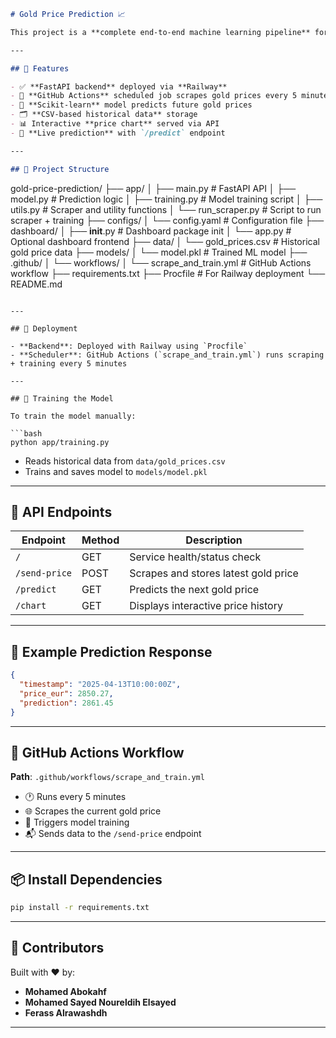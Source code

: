```markdown
# Gold Price Prediction 📈

This project is a **complete end-to-end machine learning pipeline** for real-time **gold price prediction**. It integrates **web scraping**, **data storage**, **ML model training**, **prediction serving**, and **visualization**, all deployed to the cloud and **automated for 24/7 operation**.

---

## 🔧 Features

- ✅ **FastAPI backend** deployed via **Railway**  
- 🔁 **GitHub Actions** scheduled job scrapes gold prices every 5 minutes from [goldpreis.de](https://www.goldpreis.de)  
- 🧠 **Scikit-learn** model predicts future gold prices  
- 🗂️ **CSV-based historical data** storage  
- 📊 Interactive **price chart** served via API  
- 🔮 **Live prediction** with `/predict` endpoint  

---

## 📁 Project Structure

```
gold-price-prediction/
├── app/
│   ├── main.py             # FastAPI API
│   ├── model.py            # Prediction logic
│   ├── training.py         # Model training script
│   ├── utils.py            # Scraper and utility functions
│   └── run_scraper.py      # Script to run scraper + training
├── configs/
│   └── config.yaml         # Configuration file
├── dashboard/
│   ├── __init__.py         # Dashboard package init
│   └── app.py              # Optional dashboard frontend
├── data/
│   └── gold_prices.csv     # Historical gold price data
├── models/
│   └── model.pkl           # Trained ML model
├── .github/
│   └── workflows/
│       └── scrape_and_train.yml  # GitHub Actions workflow
├── requirements.txt
├── Procfile                # For Railway deployment
└── README.md
```

---

## 🚀 Deployment

- **Backend**: Deployed with Railway using `Procfile`  
- **Scheduler**: GitHub Actions (`scrape_and_train.yml`) runs scraping + training every 5 minutes  

---

## 🧠 Training the Model

To train the model manually:

```bash
python app/training.py
```

- Reads historical data from `data/gold_prices.csv`  
- Trains and saves model to `models/model.pkl`  

---

## 🔌 API Endpoints

| Endpoint       | Method | Description                          |
|----------------|--------|--------------------------------------|
| `/`            | GET    | Service health/status check          |
| `/send-price`  | POST   | Scrapes and stores latest gold price |
| `/predict`     | GET    | Predicts the next gold price         |
| `/chart`       | GET    | Displays interactive price history   |

---

## 🧪 Example Prediction Response

```json
{
  "timestamp": "2025-04-13T10:00:00Z",
  "price_eur": 2850.27,
  "prediction": 2861.45
}
```

---

## 🤖 GitHub Actions Workflow

**Path**: `.github/workflows/scrape_and_train.yml`

- 🕐 Runs every 5 minutes  
- 🌐 Scrapes the current gold price  
- 🧠 Triggers model training  
- 📬 Sends data to the `/send-price` endpoint  

---

## 📦 Install Dependencies

```bash
pip install -r requirements.txt
```

---

## 🙌 Contributors

Built with ❤️ by:

- **Mohamed Abokahf**  
- **Mohamed Sayed Noureldih Elsayed**  
- **Ferass Alrawashdh**

---
```


